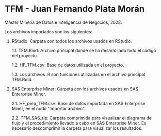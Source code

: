 # TFM - Juan Fernando Plata Morán
Máster Minería de Datos e Inteligencia de Negocios, 2023.

Los archivos importados son los siguientes:

1. RStudio: Carpeta con todos los archivos usados en RStudio.

   1.1. TFM.Rmd: Archivo principal donde se ha desarrollado todo el código del proyecto.

   1.2. HF_TFM.csv: Base de datos utilizada en el proyecto.

   1.3. Los archivos .R son funciones utilizadas en el archivo principal TFM.Rmd.

3. SAS Enterprise Miner: Carpeta con los archivos usados en SAS Enterprise Miner.

   2.1. HF_prep_TFM.csv: Base de datos importada en SAS Enterprise Miner, en el nodo "Importar archivo".

   2.2. TFM_SAS.zip: Carpeta comprimida para visualizar el diagrama de flujo y el procedimiento llevado a cabo en SAS Enterprise Miner. Es necesario descomprimir la carpeta para visualizar los resultados.

